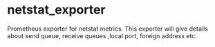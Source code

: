 # netstat_exporter
Prometheus exporter for netstat metrics. This exporter will give details about send queue, receive queues ,local port, foreign address etc.
